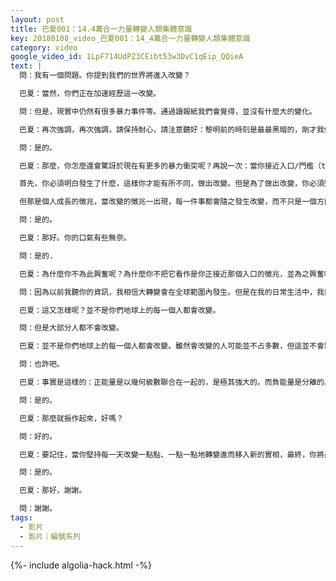 ```yaml
---
layout: post
title: 巴夏001：14.4萬合一力量轉變人類集體意識
key: 20180108_video_巴夏001：14_4萬合一力量轉變人類集體意識
category: video
google_video_id: 1LpF714UdPZ3CEibt53w3DvC1qEip_QQieA
text: |
  問：我有一個問題。你提到我們的世界將進入改變？

  巴夏：當然，你們正在加速經歷這一改變。

  問：但是，現實中仍然有很多暴力事件等。通過讀報紙我們會覺得，並沒有什麼大的變化。

  巴夏：再次強調，再次強調，請保持耐心，請注意聽好：黎明前的時刻是最最黑暗的，剛才我們不是說過了嗎?

  問：是的。

  巴夏：那麼，你怎麼還會驚訝於現在有更多的暴力衝突呢？再說一次：當你接近入口/門檻（threshold）時, 你就有機會把那些陳舊的東西清理出去。但是為了能清理陳舊的東西、從舊系統中脫離出來，你必須把它們從隱蔽處擺到桌面上來，你才能去面對它們。

  首先，你必須明白發生了什麼，這樣你才能有所不同，做出改變。但是為了做出改變，你必須知道你正在改變什麼。為了知道你在改變什麼，你必須能看到更多之前被隱藏起來的東西。所以，當你越接近光，你越能允許被壓抑的黑暗浮出表面。當然它們首先會表現出更多的負面性、更多的暴力，因為你正在把這們翻出來解決掉。這樣，你就能真正最終看清楚什麼是黑暗或光明的選擇，並允許自己選擇你想要的實相。

  但那是個人成長的徵兆，當改變的徵兆一出現，每一件事都會隨之發生改變，而不只是一個方面，每個方面都必將改變，真正的改變才會確立。你能理解嗎？

  問：是的。

  巴夏：那好。你的口氣有些無奈。

  問：是的.

  巴夏：為什麼你不為此興奮呢？為什麼你不把它看作是你正接近那個入口的徵兆，並為之興奮呢？為什麼在你看來好像有什麼不對勁、出了什麼問題似的？

  問：因為以前我聽你的資訊，我相信大轉變會在全球範圍內發生。但是在我的日常生活中，我與身邊的人和同事們談論，卻得不到一點印證，這使我的堅持有些費力。他們不相信，也沒有參與這改變。即使我問他們很多此類問題，得到的回答也是沒有變化。我看不到有多少改變。

  巴夏：這又怎樣呢？並不是你們地球上的每一個人都會改變。

  問：但是大部分人都不會改變。

  巴夏：並不是你們地球上的每一個人都會改變。雖然會改變的人可能並不占多數，但這並不會影響或阻止“轉變”的發生。如果你認為，整個世界的轉變需要大部分人走入光中，可能這只是因為你不理解物理學。

  問：也許吧。

  巴夏：事實是這樣的：正能量是以幾何級數聯合在一起的，是極其強大的。而負能量是分離的。從這方面講，只需要少數處於正能量中的人就能勝過多數處於負能量中的人。這符合你們社會中一個144千結構，144結構也存在其它很多方面。但關鍵在於：如果在你們星球上，正好只有14.4萬人發出高於某一特定振動頻率的正能量，那14.4萬人將在能量上超出其它仍然在負面中的幾十億人，因為那些處於負面性的幾十億人不是聯合起作用的。然而那14.4萬人是以幾何級數聯合在一起而發揮作用的，所以，他們的能量完全能勝過其它未聯合的幾十億人。這知識有助於你理解這個過程嗎？

  問：是的。

  巴夏：那麼就振作起來，好嗎？

  問：好的。

  巴夏：要記住，當你堅持每一天改變一點點、一點一點地轉變進而移入新的實相，最終，你將最終——不是現在——而是最終你將只能看到，那些與你存在于同一能量水準上的人們。但是世界上多數人可能並不在那個新實相裡。你理解了嗎？這對你有幫助嗎？

  問：是的。

  巴夏：那好，謝謝。

  問：謝謝。
tags:
  - 影片
  - 影片｜編號系列
---
```


{%- include algolia-hack.html -%}
